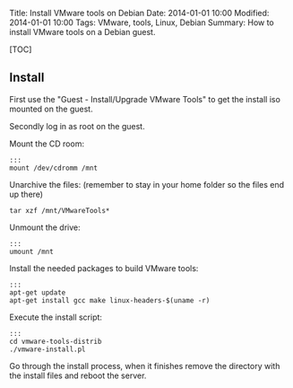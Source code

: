 Title: Install VMware tools on Debian
Date: 2014-01-01 10:00
Modified: 2014-01-01 10:00
Tags: VMware, tools, Linux, Debian
Summary: How to install VMware tools on a Debian guest.

[TOC]

## Install

First use the "Guest - Install/Upgrade VMware Tools" to get the install iso mounted on the guest.

Secondly log in as root on the guest.

Mount the CD room:

    :::
    mount /dev/cdromm /mnt

Unarchive the files: (remember to stay in your home folder so the files end up there)

    tar xzf /mnt/VMwareTools*

Unmount the drive:

    :::
    umount /mnt

Install the needed packages to build VMware tools:

    :::
    apt-get update
    apt-get install gcc make linux-headers-$(uname -r)

Execute the install script:

    :::
    cd vmware-tools-distrib
    ./vmware-install.pl

Go through the install process, when it finishes remove the directory with the install files and reboot the server.
